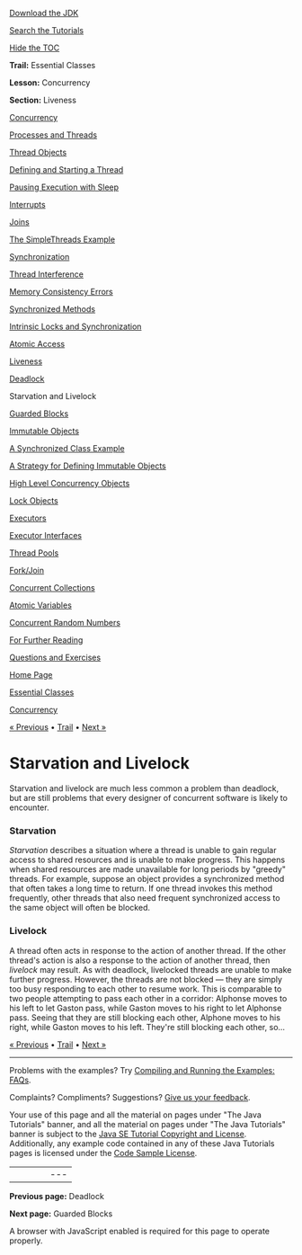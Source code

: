 [Download
the JDK](http://java.sun.com/javase/6/download.jsp)
  
[Search the
Tutorials](../../search.html)
  
[Hide the TOC](javascript:toggleLeft())

**Trail:** Essential Classes
  
**Lesson:** Concurrency
  
**Section:** Liveness

[Concurrency](index.html)

[Processes and Threads](procthread.html)

[Thread Objects](threads.html)

[Defining and Starting a Thread](runthread.html)

[Pausing Execution with Sleep](sleep.html)

[Interrupts](interrupt.html)

[Joins](join.html)

[The SimpleThreads Example](simple.html)

[Synchronization](sync.html)

[Thread Interference](interfere.html)

[Memory Consistency Errors](memconsist.html)

[Synchronized Methods](syncmeth.html)

[Intrinsic Locks and Synchronization](locksync.html)

[Atomic Access](atomic.html)

[Liveness](liveness.html)

[Deadlock](deadlock.html)

Starvation and Livelock

[Guarded Blocks](guardmeth.html)

[Immutable Objects](immutable.html)

[A Synchronized Class Example](syncrgb.html)

[A Strategy for Defining Immutable Objects](imstrat.html)

[High Level Concurrency Objects](highlevel.html)

[Lock Objects](newlocks.html)

[Executors](executors.html)

[Executor Interfaces](exinter.html)

[Thread Pools](pools.html)

[Fork/Join](forkjoin.html)

[Concurrent Collections](collections.html)

[Atomic Variables](atomicvars.html)

[Concurrent Random Numbers](threadlocalrandom.html)

[For Further Reading](further.html)

[Questions and Exercises](QandE/questions.html)

[Home Page](../../index.html)
>
[Essential Classes](../index.html)
>
[Concurrency](index.html)

[« Previous](deadlock.html) • [Trail](../TOC.html) • [Next »](guardmeth.html)

# Starvation and Livelock

Starvation and livelock are much less common a problem than deadlock,
but are still problems that every designer of concurrent software is
likely to encounter.

### Starvation

*Starvation* describes a situation where a thread is unable to
gain regular access to shared resources and is unable to make
progress. This happens when shared resources are made unavailable for
long periods by "greedy" threads. For example, suppose an object
provides a synchronized method that often takes a long time to return.
If one thread invokes this method frequently, other threads that also
need frequent synchronized access to the same object will often be
blocked.

### Livelock

A thread often acts in response to the action of another
thread. If the other thread's action is also a response to the action
of another thread, then *livelock* may result. As with deadlock,
livelocked threads are unable to make further progress. However, the
threads are not blocked — they are simply too busy responding to
each other to resume work. This is comparable to two people attempting to
pass each other in a corridor: Alphonse moves to his left to let
Gaston pass, while Gaston moves to his right to let Alphonse pass.
Seeing that they are still blocking each other, Alphone moves to his
right, while Gaston moves to his left. They're still blocking each
other, so...

[« Previous](deadlock.html)
•
[Trail](../TOC.html)
•
[Next »](guardmeth.html)

---

Problems with the examples? Try [Compiling and Running
the Examples: FAQs](../../information/run-examples.html).
  
Complaints? Compliments? Suggestions? [Give
us your feedback](http://download.oracle.com/javase/feedback.html).

Your use of this page and all the material on pages under "The Java Tutorials" banner,
and all the material on pages under "The Java Tutorials" banner is subject to the [Java SE Tutorial Copyright
and License](../../information/license.html).
Additionally, any example code contained in any of these Java
Tutorials pages is licensed under the
[Code
Sample License](http://developers.sun.com/license/berkeley_license.html).

|  |  |  |  |  |
| --- | --- | --- | --- | --- |
| |  |  | | --- | --- | | duke image | Oracle logo | | [About Oracle](http://www.oracle.com/us/corporate/index.html) | [Oracle Technology Network](http://www.oracle.com/technology/index.html) | [Terms of Service](https://www.samplecode.oracle.com/servlets/CompulsoryClickThrough?type=TermsOfService) | Copyright © 1995, 2011 Oracle and/or its affiliates. All rights reserved. |

**Previous page:** Deadlock
  
**Next page:** Guarded Blocks




A browser with JavaScript enabled is required for this page to operate properly.